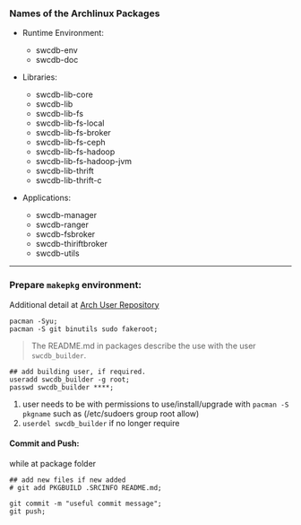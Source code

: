 

### Names of the Archlinux Packages

* Runtime Environment:
  * swcdb-env
  * swcdb-doc

* Libraries:
  * swcdb-lib-core
  * swcdb-lib
  * swcdb-lib-fs
  * swcdb-lib-fs-local
  * swcdb-lib-fs-broker
  * swcdb-lib-fs-ceph
  * swcdb-lib-fs-hadoop
  * swcdb-lib-fs-hadoop-jvm
  * swcdb-lib-thrift
  * swcdb-lib-thrift-c

* Applications:
  * swcdb-manager
  * swcdb-ranger
  * swcdb-fsbroker
  * swcdb-thiriftbroker
  * swcdb-utils


***


### Prepare `makepkg` environment:
Additional detail at [Arch User Repository](https://wiki.archlinux.org/index.php/Arch_User_Repository)
```
pacman -Syu;
pacman -S git binutils sudo fakeroot;
```
> The README.md in packages describe the use with the user `swcdb_builder`. 
```
## add building user, if required.
useradd swcdb_builder -g root;
passwd swcdb_builder ****;
```
  1. user needs to be with permissions to use/install/upgrade with `pacman -S pkgname` such as (/etc/sudoers group root allow)
  2. `userdel swcdb_builder` if no longer require



#### Commit and Push:
while at package folder
```
## add new files if new added
# git add PKGBUILD .SRCINFO README.md;
```

```
git commit -m "useful commit message";
git push;
```
